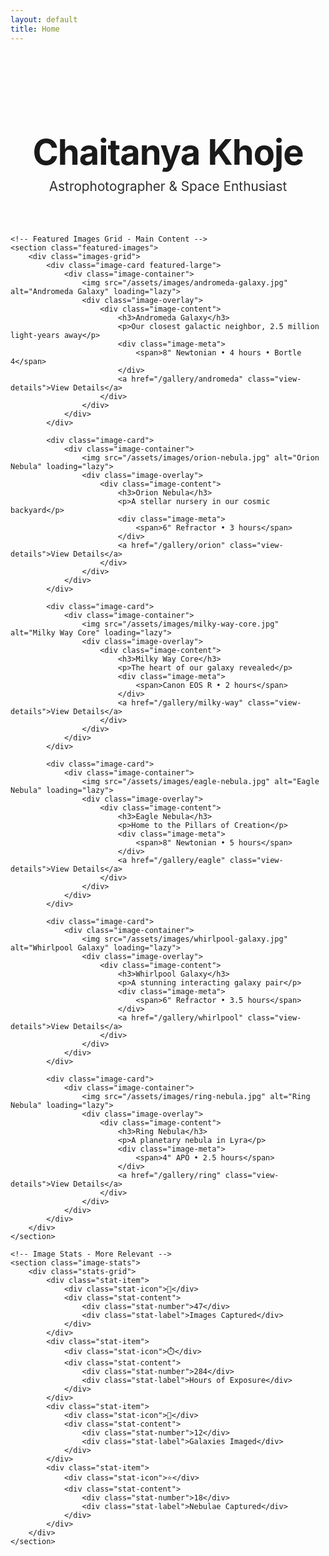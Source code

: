 ```yaml
---
layout: default
title: Home
---
```


<div class="container">
    <!-- Header with Name and Description -->
    <header class="content-header">
        <h1 class="site-title">Chaitanya Khoje</h1>
        <p class="site-description">Astrophotographer & Space Enthusiast</p>
    </header>

    <!-- Featured Images Grid - Main Content -->
    <section class="featured-images">
        <div class="images-grid">
            <div class="image-card featured-large">
                <div class="image-container">
                    <img src="/assets/images/andromeda-galaxy.jpg" alt="Andromeda Galaxy" loading="lazy">
                    <div class="image-overlay">
                        <div class="image-content">
                            <h3>Andromeda Galaxy</h3>
                            <p>Our closest galactic neighbor, 2.5 million light-years away</p>
                            <div class="image-meta">
                                <span>8" Newtonian • 4 hours • Bortle 4</span>
                            </div>
                            <a href="/gallery/andromeda" class="view-details">View Details</a>
                        </div>
                    </div>
                </div>
            </div>

            <div class="image-card">
                <div class="image-container">
                    <img src="/assets/images/orion-nebula.jpg" alt="Orion Nebula" loading="lazy">
                    <div class="image-overlay">
                        <div class="image-content">
                            <h3>Orion Nebula</h3>
                            <p>A stellar nursery in our cosmic backyard</p>
                            <div class="image-meta">
                                <span>6" Refractor • 3 hours</span>
                            </div>
                            <a href="/gallery/orion" class="view-details">View Details</a>
                        </div>
                    </div>
                </div>
            </div>

            <div class="image-card">
                <div class="image-container">
                    <img src="/assets/images/milky-way-core.jpg" alt="Milky Way Core" loading="lazy">
                    <div class="image-overlay">
                        <div class="image-content">
                            <h3>Milky Way Core</h3>
                            <p>The heart of our galaxy revealed</p>
                            <div class="image-meta">
                                <span>Canon EOS R • 2 hours</span>
                            </div>
                            <a href="/gallery/milky-way" class="view-details">View Details</a>
                        </div>
                    </div>
                </div>
            </div>

            <div class="image-card">
                <div class="image-container">
                    <img src="/assets/images/eagle-nebula.jpg" alt="Eagle Nebula" loading="lazy">
                    <div class="image-overlay">
                        <div class="image-content">
                            <h3>Eagle Nebula</h3>
                            <p>Home to the Pillars of Creation</p>
                            <div class="image-meta">
                                <span>8" Newtonian • 5 hours</span>
                            </div>
                            <a href="/gallery/eagle" class="view-details">View Details</a>
                        </div>
                    </div>
                </div>
            </div>

            <div class="image-card">
                <div class="image-container">
                    <img src="/assets/images/whirlpool-galaxy.jpg" alt="Whirlpool Galaxy" loading="lazy">
                    <div class="image-overlay">
                        <div class="image-content">
                            <h3>Whirlpool Galaxy</h3>
                            <p>A stunning interacting galaxy pair</p>
                            <div class="image-meta">
                                <span>6" Refractor • 3.5 hours</span>
                            </div>
                            <a href="/gallery/whirlpool" class="view-details">View Details</a>
                        </div>
                    </div>
                </div>
            </div>

            <div class="image-card">
                <div class="image-container">
                    <img src="/assets/images/ring-nebula.jpg" alt="Ring Nebula" loading="lazy">
                    <div class="image-overlay">
                        <div class="image-content">
                            <h3>Ring Nebula</h3>
                            <p>A planetary nebula in Lyra</p>
                            <div class="image-meta">
                                <span>4" APO • 2.5 hours</span>
                            </div>
                            <a href="/gallery/ring" class="view-details">View Details</a>
                        </div>
                    </div>
                </div>
            </div>
        </div>
    </section>

    <!-- Image Stats - More Relevant -->
    <section class="image-stats">
        <div class="stats-grid">
            <div class="stat-item">
                <div class="stat-icon">📸</div>
                <div class="stat-content">
                    <div class="stat-number">47</div>
                    <div class="stat-label">Images Captured</div>
                </div>
            </div>
            <div class="stat-item">
                <div class="stat-icon">⏱️</div>
                <div class="stat-content">
                    <div class="stat-number">284</div>
                    <div class="stat-label">Hours of Exposure</div>
                </div>
            </div>
            <div class="stat-item">
                <div class="stat-icon">🌌</div>
                <div class="stat-content">
                    <div class="stat-number">12</div>
                    <div class="stat-label">Galaxies Imaged</div>
                </div>
            </div>
            <div class="stat-item">
                <div class="stat-icon">⭐</div>
                <div class="stat-content">
                    <div class="stat-number">18</div>
                    <div class="stat-label">Nebulae Captured</div>
                </div>
            </div>
        </div>
    </section>
</div>

<style>
/* Content Header - Integrated with Content */
.content-header {
    text-align: center;
    padding: 3rem 0 2rem;
    border-bottom: 1px solid rgba(255, 255, 255, 0.1);
    margin-bottom: 2rem;
}

.site-title {
    font-size: clamp(2.5rem, 6vw, 3.5rem);
    font-weight: 700;
    color: var(--text-color);
    margin-bottom: 0.5rem;
    letter-spacing: -1px;
    font-family: var(--font-mono);
}

.site-description {
    font-size: clamp(1.1rem, 2.5vw, 1.3rem);
    color: var(--accent-color);
    font-weight: 400;
    opacity: 0.9;
    margin: 0;
}

/* Featured Images - Main Content */
.featured-images {
    padding: 0 0 3rem;
}

.images-grid {
    display: grid;
    grid-template-columns: repeat(3, 1fr);
    gap: 1.5rem;
    margin-bottom: 3rem;
}

.image-card {
    position: relative;
    border-radius: 12px;
    overflow: hidden;
    background: var(--card-bg);
    transition: all 0.3s ease;
    cursor: pointer;
}

.image-card:hover {
    transform: translateY(-4px);
    box-shadow: var(--shadow-lg);
}

.image-card.featured-large {
    grid-column: span 2;
    grid-row: span 2;
}

.image-container {
    position: relative;
    aspect-ratio: 4/3;
    overflow: hidden;
}

.image-card.featured-large .image-container {
    aspect-ratio: 16/9;
}

.image-container img {
    width: 100%;
    height: 100%;
    object-fit: cover;
    transition: transform 0.3s ease;
}

.image-card:hover .image-container img {
    transform: scale(1.05);
}

.image-overlay {
    position: absolute;
    bottom: 0;
    left: 0;
    right: 0;
    background: linear-gradient(transparent, rgba(0, 0, 0, 0.8));
    padding: 2rem 1.5rem 1.5rem;
    transform: translateY(100%);
    transition: transform 0.3s ease;
}

.image-card:hover .image-overlay {
    transform: translateY(0);
}

.image-content h3 {
    color: var(--text-color);
    font-size: 1.25rem;
    margin-bottom: 0.5rem;
    font-weight: 600;
}

.image-content p {
    color: #b0b0b0;
    font-size: 0.9rem;
    margin-bottom: 0.75rem;
    line-height: 1.4;
}

.image-meta {
    font-size: 0.8rem;
    color: var(--accent-color);
    font-family: var(--font-mono);
    margin-bottom: 1rem;
    opacity: 0.8;
}

.view-details {
    display: inline-block;
    padding: 0.5rem 1rem;
    background: var(--accent-color);
    color: var(--bg-color);
    text-decoration: none;
    border-radius: 6px;
    font-size: 0.85rem;
    font-weight: 500;
    transition: all 0.3s ease;
}

.view-details:hover {
    background: #4cd4b0;
    transform: translateY(-1px);
}

/* Image Stats - More Relevant */
.image-stats {
    padding: 2rem 0;
    border-top: 1px solid rgba(255, 255, 255, 0.1);
    margin-top: 2rem;
}

.stats-grid {
    display: grid;
    grid-template-columns: repeat(4, 1fr);
    gap: 2rem;
    text-align: center;
}

.stat-item {
    display: flex;
    flex-direction: column;
    align-items: center;
    padding: 1.5rem;
    background: var(--card-bg);
    border-radius: 12px;
    border: 1px solid rgba(255, 255, 255, 0.1);
    transition: all 0.3s ease;
}

.stat-item:hover {
    transform: translateY(-2px);
    box-shadow: var(--shadow-md);
    border-color: var(--accent-color);
}

.stat-icon {
    font-size: 2rem;
    margin-bottom: 1rem;
    opacity: 0.8;
}

.stat-content {
    display: flex;
    flex-direction: column;
    align-items: center;
}

.stat-number {
    font-size: 2rem;
    font-weight: 700;
    color: var(--accent-color);
    font-family: var(--font-mono);
    line-height: 1;
    margin-bottom: 0.5rem;
}

.stat-label {
    font-size: 0.85rem;
    color: #b0b0b0;
    text-transform: uppercase;
    letter-spacing: 1px;
    font-weight: 500;
}

/* Responsive Design */
@media (max-width: 1024px) {
    .images-grid {
        grid-template-columns: repeat(2, 1fr);
    }
    
    .image-card.featured-large {
        grid-column: span 1;
        grid-row: span 1;
    }
    
    .stats-grid {
        grid-template-columns: repeat(2, 1fr);
        gap: 1.5rem;
    }
}

@media (max-width: 768px) {
    .content-header {
        padding: 2rem 0 1.5rem;
    }
    
    .images-grid {
        grid-template-columns: 1fr;
        gap: 1rem;
    }
    
    .stats-grid {
        grid-template-columns: repeat(2, 1fr);
        gap: 1rem;
    }
    
    .stat-item {
        padding: 1rem;
    }
    
    .stat-number {
        font-size: 1.5rem;
    }
    
    .stat-icon {
        font-size: 1.5rem;
        margin-bottom: 0.75rem;
    }
}

@media (max-width: 480px) {
    .stats-grid {
        grid-template-columns: 1fr;
        gap: 1rem;
    }
    
    .image-overlay {
        padding: 1.5rem 1rem 1rem;
    }
    
    .image-content h3 {
        font-size: 1.1rem;
    }
    
    .image-content p {
        font-size: 0.85rem;
    }
    
    .stat-item {
        flex-direction: row;
        text-align: left;
        gap: 1rem;
    }
    
    .stat-icon {
        margin-bottom: 0;
        font-size: 1.25rem;
    }
    
    .stat-content {
        align-items: flex-start;
    }
}
</style> 